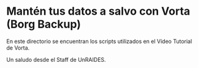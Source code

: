 # Mantén tus datos a salvo con Vorta (Borg Backup)

  En este directorio se encuentran los scripts utilizados en el Vídeo Tutorial de Vorta.

  Un saludo desde el Staff de UnRAIDES.

